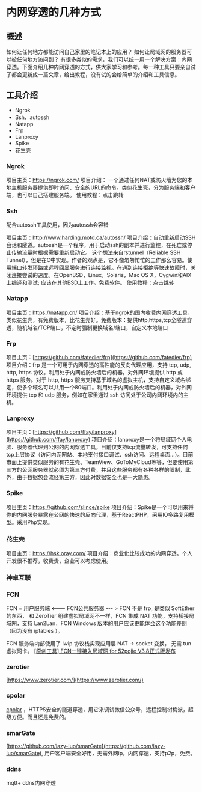 # 内网穿透的几种方式


## 概述
如何让任何地方都能访问自己家里的笔记本上的应用？
如何让局域网的服务器可以被任何地方访问到？
有很多类似的需求，我们可以统一用一个解决方案：内网穿透。下面介绍几种内网穿透的方式，供大家学习和参考。每一种工具只要亲自试了都会更新成一篇文章，给出教程，没有试的会给简单的介绍和工具信息。

## 工具介绍
* Ngrok
* Ssh、autossh
* Natapp
* Frp
* Lanproxy
* Spike
* 花生壳

### Ngrok
项目主页：https://ngrok.com/
项目介绍： 一个通过任何NAT或防火墙为您的本地主机服务器提供即时访问、安全的URL的命令。类似花生壳，分为服务端和客户端，也可以自己搭建服务端。
使用教程：点击跳转

### Ssh
配合autossh工具使用，因为autossh会容错

项目主页：http://www.harding.motd.ca/autossh/
项目介绍：自动重新启动SSH会话和隧道。autossh是一个程序，用于启动ssh的副本并进行监控，在死亡或停止传输流量时根据需要重新启动它。 这个想法来自rstunnel（Reliable SSH Tunnel），但是在C中实现。作者的观点是，它不像匆匆忙忙的工作那么容易。使用端口转发环路或远程回显服务进行连接监视。在遇到连接拒绝等快速故障时，关闭连接尝试的速度。在OpenBSD，Linux，Solaris，Mac OS X，Cygwin和AIX上编译和测试; 应该在其他BSD上工作。免费软件。
使用教程：点击跳转

### Natapp
项目主页：https://natapp.cn/
项目介绍：基于ngrok的国内收费内网穿透工具，类似花生壳，有免费版本，比花生壳好。免费版本：提供http,https,tcp全隧道穿透，随机域名/TCP端口，不定时强制更换域名/端口，自定义本地端口

### Frp
项目主页：[https://github.com/fatedier/frp](https://github.com/fatedier/frp)
项目介绍：frp 是一个可用于内网穿透的高性能的反向代理应用，支持 tcp, udp, http, https 协议。利用处于内网或防火墙后的机器，对外网环境提供 http 或 https 服务。对于 http, https 服务支持基于域名的虚拟主机，支持自定义域名绑定，使多个域名可以共用一个80端口。利用处于内网或防火墙后的机器，对外网环境提供 tcp 和 udp 服务，例如在家里通过 ssh 访问处于公司内网环境内的主机。

### Lanproxy
项目主页：[https://github.com/ffay/lanproxy](https://github.com/ffay/lanproxy)
项目介绍：lanproxy是一个将局域网个人电脑、服务器代理到公网的内网穿透工具，目前仅支持tcp流量转发，可支持任何tcp上层协议（访问内网网站、本地支付接口调试、ssh访问、远程桌面...）。目前市面上提供类似服务的有花生壳、TeamView、GoToMyCloud等等，但要使用第三方的公网服务器就必须为第三方付费，并且这些服务都有各种各样的限制，此外，由于数据包会流经第三方，因此对数据安全也是一大隐患。
### Spike
项目主页：https://github.com/slince/spike
项目介绍：Spike是一个可以用来将你的内网服务暴露在公网的快速的反向代理，基于ReactPHP，采用IO多路复用模型。采用Php实现。
### 花生壳
项目主页：https://hsk.oray.com/
项目介绍：商业化比较成功的内网穿透。个人开发很不推荐，收费贵，企业可以考虑使用。

### 神卓互联

### FCN
FCN = 用户服务端 <--- FCN公共服务器 --- >
FCN 不是 frp, 是类似 SoftEther 的东西， 和 ZeroTier 组建虚拟局域网不一样，FCN 集成 NAT 功能，支持桥接局域网，支持 Lan2Lan，FCN Windows 版本的用户应该更能体会这个功能差别（因为没有 iptables ）。

FCN 服务端内部使用了 lwip 协议栈实现应用层 NAT -> socket 变换， 无需 tun 虚拟网卡。
[[原创工具] FCN一键接入局域网 for 52pojie V3.8正式版发布 ](https://www.52pojie.cn/thread-817039-1-1.html)
### zerotier

[https://www.zerotier.com/](https://www.zerotier.com/)
### cpolar
[cpolar](https://www.cpolar.com/) ，HTTPS安全的隧道穿透，用它来调试微信公众号，远程控制树梅派，超级方便。而且还是免费的。

### smarGate
[https://github.com/lazy-luo/smarGate](https://github.com/lazy-luo/smarGate), 用户客户端安全好用，无需外网ip，内网穿透，支持p2p，免费。

### ddns
mqtt+ ddns内网穿透